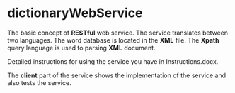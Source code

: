 # dictionaryWebService

<p>The basic concept of <strong>RESTful</strong> web service. The service translates between two languages. The word database is located in the <strong>XML</strong> file. The <strong>Xpath</strong> query language is used to parsing <strong>XML</strong> document.</p>
<p>Detailed instructions for using the service you have in Instructions.docx.</P>

<p>The <strong>client</strong> part of the service shows the implementation of the service and also tests the service.</p>
